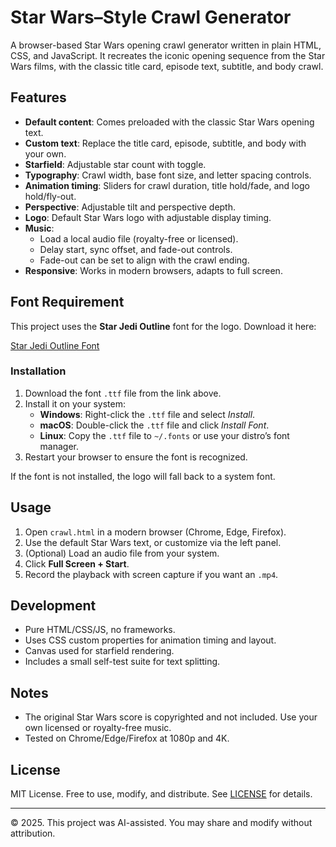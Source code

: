 # Star Wars–Style Crawl Generator

A browser-based Star Wars opening crawl generator written in plain HTML, CSS, and JavaScript. It recreates the iconic opening sequence from the Star Wars films, with the classic title card, episode text, subtitle, and body crawl.

## Features

- **Default content**: Comes preloaded with the classic Star Wars opening text.
- **Custom text**: Replace the title card, episode, subtitle, and body with your own.
- **Starfield**: Adjustable star count with toggle.
- **Typography**: Crawl width, base font size, and letter spacing controls.
- **Animation timing**: Sliders for crawl duration, title hold/fade, and logo hold/fly-out.
- **Perspective**: Adjustable tilt and perspective depth.
- **Logo**: Default Star Wars logo with adjustable display timing.
- **Music**:
  - Load a local audio file (royalty-free or licensed).
  - Delay start, sync offset, and fade-out controls.
  - Fade-out can be set to align with the crawl ending.
- **Responsive**: Works in modern browsers, adapts to full screen.

## Font Requirement

This project uses the **Star Jedi Outline** font for the logo. Download it here:

[Star Jedi Outline Font](https://www.fontspace.com/star-jedi-outline-font-f9643)

### Installation

1. Download the font `.ttf` file from the link above.
2. Install it on your system:
   - **Windows**: Right-click the `.ttf` file and select *Install*.
   - **macOS**: Double-click the `.ttf` file and click *Install Font*.
   - **Linux**: Copy the `.ttf` file to `~/.fonts` or use your distro’s font manager.
3. Restart your browser to ensure the font is recognized.

If the font is not installed, the logo will fall back to a system font.

## Usage

1. Open `crawl.html` in a modern browser (Chrome, Edge, Firefox).
2. Use the default Star Wars text, or customize via the left panel.
3. (Optional) Load an audio file from your system.
4. Click **Full Screen + Start**.
5. Record the playback with screen capture if you want an `.mp4`.

## Development

- Pure HTML/CSS/JS, no frameworks.
- Uses CSS custom properties for animation timing and layout.
- Canvas used for starfield rendering.
- Includes a small self-test suite for text splitting.

## Notes

- The original Star Wars score is copyrighted and not included. Use your own licensed or royalty-free music.
- Tested on Chrome/Edge/Firefox at 1080p and 4K.

## License

MIT License. Free to use, modify, and distribute. See [LICENSE](LICENSE) for details.

---

© 2025. This project was AI-assisted. You may share and modify without attribution.

